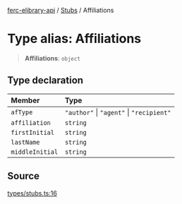 [ferc-elibrary-api](../../../globals.md) / [Stubs](../index.md) / Affiliations

# Type alias: Affiliations

> **Affiliations**: `object`

## Type declaration

| Member | Type |
| :------ | :------ |
| `afType` | `"author"` \| `"agent"` \| `"recipient"` |
| `affiliation` | `string` |
| `firstInitial` | `string` |
| `lastName` | `string` |
| `middleInitial` | `string` |

## Source

[types/stubs.ts:16](https://github.com/4very/ferc-elibrary-api/blob/5fca0cdab67bbed141a6d8d56056f02bebe7f172/src/types/stubs.ts#L16)
